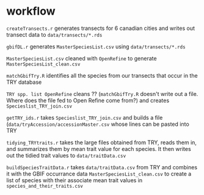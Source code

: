 # workflow

`createTransects.r` generates transects for 6 canadian cities and writes out transect data to `data/transects/*.rds`

`gbifDL.r` generates `MasterSpeciesList.csv` using `data/transects/*.rds`

`MasterSpeciesList.csv` cleaned with `OpenRefine` to generate `MasterSpeciesList_clean.csv`

`matchGbifTry.R` identifies all the species from our transects that occur in the TRY database

`TRY spp. list OpenRefine` cleans ?? (`matchGbifTry.R` doesn't write out a file. Where does the file fed to Open Refine come from?) and creates `Specieslist_TRY_join.csv`

`getTRY_ids.r` takes `Specieslist_TRY_join.csv` and builds a file (`data/tryAccession/accessionMaster.csv` whose lines can be pasted into TRY

`tidying_TRYtraits.r` takes the large files obtained from TRY, reads them in, and summarizes them by mean trait value for each species. It then writes out the tidied trait values to `data/traitData.csv`

`buildSpeciesTraitData.r` takes `data/traitData.csv` from TRY and combines it with the GBIF occurrance data `MasterSpeciesList_clean.csv` to create a list of species with their associate mean trait values in `species_and_their_traits.csv`



